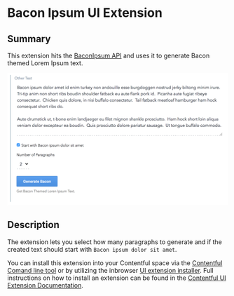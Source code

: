 # Bacon Ipsum UI Extension

## Summary
This extension hits the [BaconIpsum API](http://baconipsum.com/) and uses it to generate Bacon themed Lorem Ipsum text.

![Screenshot of extension](bacon-screenshot.png "Screenshot of extension")

## Description

The extension lets you select how many paragraphs to generate and if the created text should start with `Bacon ipsum dolor sit amet`.

You can install this extension into your Contentful space via the [Contentful Comand line tool](https://github.com/contentful/contentful-cli) or by utilizing the inbrowser [UI extension installer](https://www.contentful.com/developers/docs/concepts/uiextensions/). Full instructions on how to install an extension can be found in the [Contentful UI Extension Documentation](https://www.contentful.com/developers/docs/concepts/uiextensions/).
